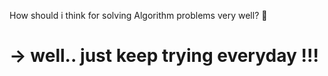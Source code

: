 How should i think for solving Algorithm problems very well? 🧐
# -> well.. just keep trying everyday !!! 




